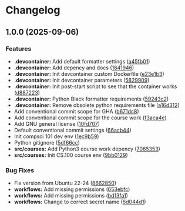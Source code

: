 # Changelog

## 1.0.0 (2025-09-06)


### Features

* **.devcontainer:** Add default formatter settings ([a45fb01](https://github.com/JPaiv/tuni-compsci-env/commit/a45fb01c433154632f5dbbaa57366841cec86eff))
* **.devcontainer:** Add depency and docs ([1841946](https://github.com/JPaiv/tuni-compsci-env/commit/18419465308b514ac1f9c0c4bc57ee3561e13ff1))
* **.devcontainer:** Init devcontainer custom Dockerfile ([e23e1b3](https://github.com/JPaiv/tuni-compsci-env/commit/e23e1b37e0ee5cd967c249bff6562fbe2f62c3dd))
* **.devcontainer:** Init devcontainer parameters ([5829909](https://github.com/JPaiv/tuni-compsci-env/commit/5829909bedb1a9bba75bf17557fc20a779a8c10a))
* **.devcontainer:** Init post-start script to see that the container works ([d887223](https://github.com/JPaiv/tuni-compsci-env/commit/d887223452cc13df85c663f72fe38440f0f4c2f3))
* **.devcontainer:** Python Black formatter requirements ([59243c2](https://github.com/JPaiv/tuni-compsci-env/commit/59243c21ac37aca4df14310e119438bcc24e5b85))
* **.devcontainer:** Remove obsolete python requirements file ([a16d312](https://github.com/JPaiv/tuni-compsci-env/commit/a16d3121c268eb710e7447b7b33dcc26ba796184))
* Add conventional commit scope for GHA ([b671dc8](https://github.com/JPaiv/tuni-compsci-env/commit/b671dc84936febcca7aaa90da4a137e85c4cc346))
* Add conventional commit scope for the course work ([f3aca4e](https://github.com/JPaiv/tuni-compsci-env/commit/f3aca4e1e0a880f60248e59d24223b608997b783))
* Add GNU general license ([10fd707](https://github.com/JPaiv/tuni-compsci-env/commit/10fd70701e68b57f175f819b8a24c176743096dc))
* Default conventional commit settings ([66acb44](https://github.com/JPaiv/tuni-compsci-env/commit/66acb44604c957385f3c51b9604f00984b821107))
* Init compsci 101 dev env ([1ec9b59](https://github.com/JPaiv/tuni-compsci-env/commit/1ec9b598704aa192fe470a60a7033b77efa17fea))
* Python gitignore ([5df66cc](https://github.com/JPaiv/tuni-compsci-env/commit/5df66cc538e6fb776d84700dc9fdcf7829cefba1))
* **src/courses:** Add Python3 course work depency ([7065353](https://github.com/JPaiv/tuni-compsci-env/commit/7065353f7c98fd7298252871b998173476ad2f30))
* **src/courses:** Init CS.100 course env ([9bb0129](https://github.com/JPaiv/tuni-compsci-env/commit/9bb012960a7d5e64c75aeae51efa02c7a92891bf))


### Bug Fixes

* Fix version from Ubuntu 22-24 ([8662850](https://github.com/JPaiv/tuni-compsci-env/commit/86628502759a8321e9a78ed9510ac938aa1ab09c))
* **workflows:** Add missing permissions ([653ebfc](https://github.com/JPaiv/tuni-compsci-env/commit/653ebfc26e2458693cbf8fd83327dde4576b00fe))
* **workflows:** Add missing permissions ([bd13fa1](https://github.com/JPaiv/tuni-compsci-env/commit/bd13fa1e480af1ff22508b0a3904acc60dc2c227))
* **workflows:** Change to correct secret name ([6d044d1](https://github.com/JPaiv/tuni-compsci-env/commit/6d044d13f369e22d7e0e75aa43c966f583688b1e))
